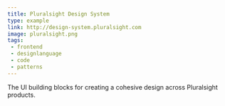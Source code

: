```yaml
---
title: Pluralsight Design System
type: example
link: http://design-system.pluralsight.com
image: pluralsight.png
tags:
 - frontend
 - designlanguage
 - code
 - patterns
---
```


The UI building blocks for creating a cohesive design across Pluralsight products.
